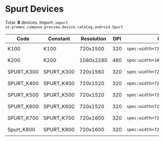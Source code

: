 # Spurt Devices

Total: **8** devices. Import: `import se.premex.compose.preview.device.catalog.android.Spurt`

| Code | Constant | Resolution | DPI | Compose Spec | Preview Usage |
|------|----------|------------|-----|-------------|---------------|
| K100 | K100 | 720x1500 | 320 | `spec:width=720px,height=1500px,dpi=320` | `@Preview(device = Spurt.K100)` |
| K200 | K200 | 1080x2280 | 480 | `spec:width=1080px,height=2280px,dpi=480` | `@Preview(device = Spurt.K200)` |
| SPURT_K300 | SPURT_K300 | 720x1560 | 320 | `spec:width=720px,height=1560px,dpi=320` | `@Preview(device = Spurt.SPURT_K300)` |
| SPURT_K400 | SPURT_K400 | 720x1520 | 320 | `spec:width=720px,height=1520px,dpi=320` | `@Preview(device = Spurt.SPURT_K400)` |
| SPURT_K500 | SPURT_K500 | 720x1520 | 320 | `spec:width=720px,height=1520px,dpi=320` | `@Preview(device = Spurt.SPURT_K500)` |
| SPURT_K600 | SPURT_K600 | 720x1520 | 320 | `spec:width=720px,height=1520px,dpi=320` | `@Preview(device = Spurt.SPURT_K600)` |
| SPURT_K700 | SPURT_K700 | 720x1600 | 320 | `spec:width=720px,height=1600px,dpi=320` | `@Preview(device = Spurt.SPURT_K700)` |
| Spurt_K800 | SPURT_K800 | 720x1600 | 320 | `spec:width=720px,height=1600px,dpi=320` | `@Preview(device = Spurt.SPURT_K800)` |

<!-- Generated automatically. Do not edit manually. -->

